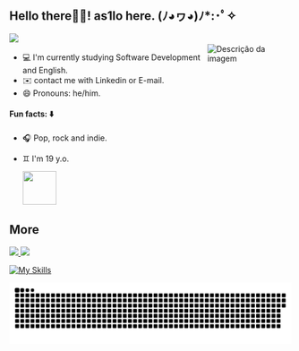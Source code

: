 ## Hello there👋🏻!  as1lo here.   (ﾉ◕ヮ◕)ﾉ*:･ﾟ✧
<img height="50cm" src="https://user-images.githubusercontent.com/99282105/159739835-eafdbd6d-d8dd-4bc9-86c7-a97f13e53ad2.png">

<div>
 <img height="150" width="150" src="https://imgur.com/R77dnvM" alt="Descrição da imagem" align="right" >
</div>
  
- 💻 I'm currently studying Software Development and English.
- ✉️ contact me with Linkedin or E-mail.
- 😄 Pronouns: he/him.

#### Fun facts: ⬇️
- 🎧 Pop, rock and indie.
- ♊ I'm 19 y.o.
 
  <img height="60" width="60" src="https://media.giphy.com/media/IizHZy80WZbkmHiaVP/giphy.gif">
  
## More
</div>
<div>
  <a href="https://br.linkedin.com/in/aislan-mota-719799234/en?trk=people-guest_people_search-card"><img src="https://img.shields.io/badge/LinkedIn-0077B5?style=for-the-badge&logo=linkedin&logoColor=white">
  <a href="aislanmota0@gmail.com"><img src="https://img.shields.io/badge/Gmail-D14836?style=for-the-badge&logo=gmail&logoColor=white">
   
  ![My Skills](https://skillicons.dev/icons?i=c)
</div>
   
![Snake animation](https://github.com/as1lo/as1lo/blob/output/github-contribution-grid-snake.svg)
